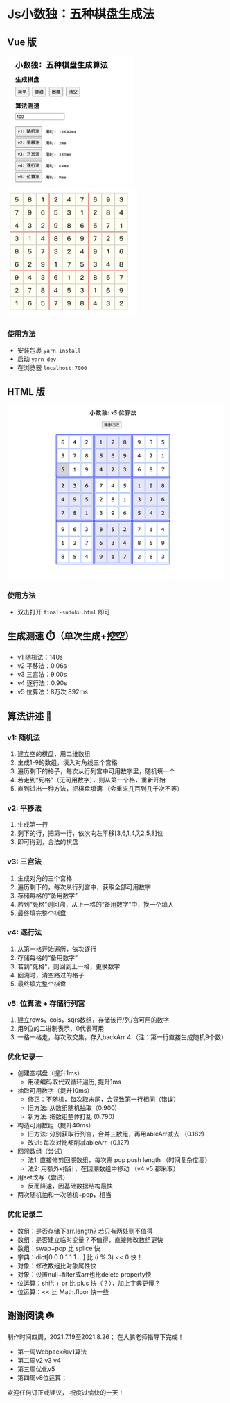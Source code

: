 # Js小数独：五种棋盘生成法
## Vue 版
<p float="left">
  <img src="/src/assets/screen-3.png" width="290" height="300" />
  <img src="/src/assets/screen-4.png" width="300" height="300"/> 
</p>

### 使用方法

- 安装包裹 `yarn install`  
- 启动 `yarn dev`   
- 在浏览器 `localhost:7000`  

## HTML 版  
<img src="/src/assets/screen-html.png" width="500" height="400"/> 

### 使用方法
- 双击打开 `final-sudoku.html` 即可


## 生成测速 ⏱️（单次生成+挖空）
- v1 随机法：140s
- v2 平移法：0.06s
- v3 三宫法：9.00s
- v4 逐行法：0.90s
- v5 位算法：8万次 892ms

## 算法讲述 🧮
### v1: 随机法
1. 建立空的棋盘，用二维数组
2. 生成1-9的数组，填入对角线三个宫格
3. 遍历剩下的格子，每次从行列宫中可用数字里，随机填一个
4. 若走到“死格”（无可用数字），则从第一个格，重新开始
5. 直到试出一种方法，把棋盘填满 （会重来几百到几千次不等）

### v2: 平移法
1. 生成第一行
2. 剩下的行，把第一行，依次向左平移[3,6,1,4,7,2,5,8]位
3. 即可得到，合法的棋盘

### v3: 三宫法
1. 生成对角的三个宫格
2. 遍历剩下的，每次从行列宫中，获取全部可用数字
3. 存储每格的“备用数字”
4. 若到“死格”则回溯，从上一格的“备用数字”中，换一个填入
5. 最终填完整个棋盘

### v4: 逐行法
1. 从第一格开始遍历，依次逐行
2. 存储每格的“备用数字”
3. 若到”死格“，则回到上一格，更换数字
4. 回溯时，清空路过的格子
5. 最终填完整个棋盘

### v5: 位算法 + 存储行列宫
1. 建立rows，cols，sqrs数组，存储该行/列/宫可用的数字
2. 用9位的二进制表示，0代表可用
3. 一格一格走，每次取交集，存入backArr
4.（注：第一行直接生成随机9个数）

### 优化记录一
- 创建空棋盘（提升1ms）
  - 用硬编码取代双循环遍历, 提升1ms
- 抽取可用数字（提升10ms）
  - 修正：不随机，每次取末尾，会导致第一行相同（错误）
  - 旧方法: 从数组随机抽取（0.900)
  - 新方法: 把数组整体打乱 (0.790) 
- 构造可用数组（提升40ms）
  - 旧方法: 分别获取行列宫，合并三数组，再用ableArr减去 （0.182)
  - 改进: 每次对比都削减ableArr（0.127)
- 回溯数组（尝试）
  - 法1: 直接修剪回溯数组，每次需 pop push length （时间复杂度高）
  - 法2: 用额外k指针，在回溯数组中移动 （v4 v5 都采取）
- 用set改写（尝试）
  - 反而降速，因基础数据结构最快
- 两次随机抽和一次随机+pop，相当

### 优化记录二
- 数组：是否存储下arr.length? 若只有两处则不值得
- 数组：是否建立临时变量？不值得，直接修改数组更快
- 数组：swap+pop 比 splice 快
- 字典：dict[0 0 0 1 1 1 ...] 比 (i % 3) << 0 快！
- 对象：修改数组比对象属性快
- 对象：设置null+filter成arr也比delete property快
- 位运算：shift + or 比 plus 快（？），加上字典更慢？
- 位运算：<< 比 Math.floor 快一些




## 谢谢阅读 ☘️
制作时间四周，2021.7.19至2021.8.26；
在大鹏老师指导下完成！
- 第一周Webpack和v1算法
- 第二周v2 v3 v4
- 第三周优化v5
- 第四周v8位运算； 

欢迎任何订正或建议，
祝度过愉快的一天！  


